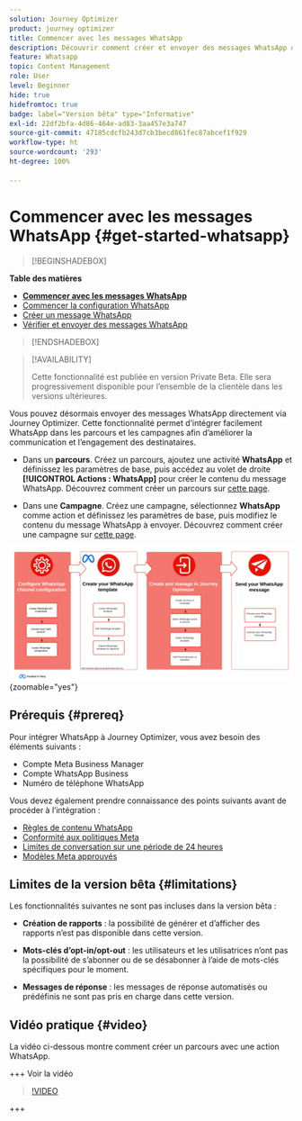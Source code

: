 ```yaml
---
solution: Journey Optimizer
product: journey optimizer
title: Commencer avec les messages WhatsApp
description: Découvrir comment créer et envoyer des messages WhatsApp dans Journey Optimizer
feature: Whatsapp
topic: Content Management
role: User
level: Beginner
hide: true
hidefromtoc: true
badge: label="Version bêta" type="Informative"
exl-id: 22df2bfa-4d86-464e-ad83-3aa457e3a747
source-git-commit: 47185cdcfb243d7cb3becd861fec87abcef1f929
workflow-type: ht
source-wordcount: '293'
ht-degree: 100%

---
```


# Commencer avec les messages WhatsApp {#get-started-whatsapp}

>[!BEGINSHADEBOX]

**Table des matières**

* **[Commencer avec les messages WhatsApp](get-started-whatsapp.md)**
* [Commencer la configuration WhatsApp](whatsapp-configuration.md)
* [Créer un message WhatsApp](create-whatsapp.md)
* [Vérifier et envoyer des messages WhatsApp](send-whatsapp.md)

>[!ENDSHADEBOX]

>[!AVAILABILITY]
>
>Cette fonctionnalité est publiée en version Private Beta. Elle sera progressivement disponible pour l’ensemble de la clientèle dans les versions ultérieures.

Vous pouvez désormais envoyer des messages WhatsApp directement via Journey Optimizer. Cette fonctionnalité permet d’intégrer facilement WhatsApp dans les parcours et les campagnes afin d’améliorer la communication et l’engagement des destinataires.

* Dans un **parcours**. Créez un parcours, ajoutez une activité **WhatsApp** et définissez les paramètres de base, puis accédez au volet de droite **[!UICONTROL Actions : WhatsApp]** pour créer le contenu du message WhatsApp. Découvrez comment créer un parcours sur [cette page](../building-journeys/journey-gs.md).

* Dans une **Campagne**. Créez une campagne, sélectionnez **WhatsApp** comme action et définissez les paramètres de base, puis modifiez le contenu du message WhatsApp à envoyer. Découvrez comment créer une campagne sur [cette page](../campaigns/create-campaign.md#configure).

![](assets/do-not-localize/whatsapp-beta.png){zoomable="yes"}

## Prérequis {#prereq}

Pour intégrer WhatsApp à Journey Optimizer, vous avez besoin des éléments suivants :

* Compte Meta Business Manager
* Compte WhatsApp Business
* Numéro de téléphone WhatsApp

Vous devez également prendre connaissance des points suivants avant de procéder à l’intégration :

* [Règles de contenu WhatsApp](https://www.whatsapp.com/legal/messaging-guidelines)
* [Conformité aux politiques Meta](https://www.whatsapp.com/legal)
* [Limites de conversation sur une période de 24 heures](https://developers.facebook.com/docs/whatsapp/messaging-limits/)
* [Modèles Meta approuvés](https://developers.facebook.com/docs/whatsapp/message-templates/guidelines/)

## Limites de la version bêta {#limitations}

Les fonctionnalités suivantes ne sont pas incluses dans la version bêta :

* **Création de rapports** : la possibilité de générer et d’afficher des rapports n’est pas disponible dans cette version.

* **Mots-clés d’opt-in/opt-out** : les utilisateurs et les utilisatrices n’ont pas la possibilité de s’abonner ou de se désabonner à l’aide de mots-clés spécifiques pour le moment.

* **Messages de réponse** : les messages de réponse automatisés ou prédéfinis ne sont pas pris en charge dans cette version.

## Vidéo pratique {#video}


La vidéo ci-dessous montre comment créer un parcours avec une action WhatsApp.

+++ Voir la vidéo

>[!VIDEO](https://video.tv.adobe.com/v/3451621?learn=on)

+++
